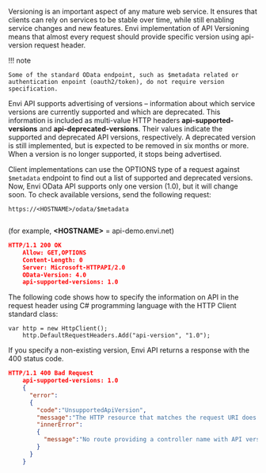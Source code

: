 Versioning is an important aspect of any mature web service. It ensures that clients can rely on services to be stable over time, while still enabling service changes and new features. Envi implementation of API Versioning means that almost every request should provide specific version using api-version request header.

!!! note 

    Some of the standard OData endpoint, such as $metadata related or authentication enpoint (oauth2/token), do not require version specification.
    

Envi API supports advertising of versions – information about which service versions are currently supported and which are deprecated. This information is included as multi-value HTTP headers **api-supported-versions** and **api-deprecated-versions**. Their values indicate the supported and deprecated API versions, respectively. A deprecated version is still implemented, but is expected to be removed in six months or more. When a version is no longer supported, it stops being advertised.

Client implementations can use the OPTIONS type of a request against ```$metadata``` endpoint to find out a list of supported and deprecated versions. Now, Envi OData API supports only one version (1.0), but it will change soon. To check available versions, send the following request:


``` title="Request example"
https://<HOSTNAME>/odata/$metadata
    
```
(for example, **&lt;HOSTNAME&gt;** = api-demo.envi.net)

``` json title="Response example"
HTTP/1.1 200 OK
    Allow: GET,OPTIONS
    Content-Length: 0
    Server: Microsoft-HTTPAPI/2.0
    OData-Version: 4.0
    api-supported-versions: 1.0

```

The following code shows how to specify the information on API in the request header using C# programming language with the HTTP Client standard class:

``` title="Request example"
var http = new HttpClient();
    http.DefaultRequestHeaders.Add("api-version", "1.0");

```

If you specify a non-existing version, Envi API returns a response with the 400 status code.

``` json title="Response example"
HTTP/1.1 400 Bad Request
    api-supported-versions: 1.0
    {
      "error":
      {
        "code":"UnsupportedApiVersion",
        "message":"The HTTP resource that matches the request URI does not support the API version '1.1'.",
        "innerError":
        {
          "message":"No route providing a controller name with API version '1.1' was found to match request URI."
        }
      }
    }

```